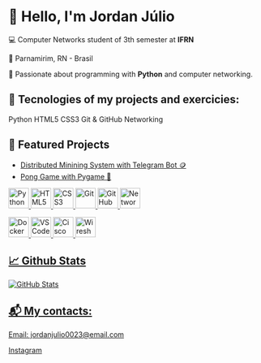 <!DOCTYPE html>
<html lang="pt-BR">
<body>
  <h1>👋 Hello, I'm Jordan Júlio</h1>
  <p>💻 Computer Networks student of 3th semester at <strong>IFRN</strong></p>
  <p>📍 Parnamirim, RN - Brasil</p>
  <p>🧠 Passionate about programming with <strong>Python</strong> and computer networking.</p>

  <div class="section">
    <h2>🔧 Tecnologies of my projects and exercicies: </h2>
    <span class="badge">Python</span>
    <span class="badge">HTML5</span>
    <span class="badge">CSS3</span>
    <span class="badge">Git & GitHub</span>
    <span class="badge">Networking</span>
  </div>

  <div class="section">
    <h2>📌 Featured Projects</h2>
    <ul>
      <li><a href= "https://github.com/Jordanjuliobr23/Distributed-mining-system.git" target="_blank"> Distributed Minining System with Telegram Bot 🪙</li>
      <li><a href= "https://github.com/Jordanjuliobr23/Racket-Pong.git" target="_blank"> Pong Game with Pygame 🎾 </li>
    </ul>
  </div>

<p align="left">
  <img src="https://cdn.jsdelivr.net/gh/devicons/devicon/icons/python/python-original.svg" alt="Python" width="40" height="40"/>
  <img src="https://cdn.jsdelivr.net/gh/devicons/devicon/icons/html5/html5-original.svg" alt="HTML5" width="40" height="40"/>
  <img src="https://cdn.jsdelivr.net/gh/devicons/devicon/icons/css3/css3-original.svg" alt="CSS3" width="40" height="40"/>
  <img src="https://cdn.jsdelivr.net/gh/devicons/devicon/icons/git/git-original.svg" alt="Git" width="40" height="40"/>
  <img src="https://cdn.jsdelivr.net/gh/devicons/devicon/icons/github/github-original.svg" alt="GitHub" width="40" height="40"/>
  <img src="https://img.icons8.com/ios-filled/50/00bfff/network.png" alt="Networking" width="40" height="40"/>
</p>
 <img src="https://cdn.jsdelivr.net/gh/devicons/devicon/icons/docker/docker-original.svg" alt="Docker" width="40" height="40"/>
<img src="https://cdn.jsdelivr.net/npm/simple-icons@v9/icons/visualstudiocode.svg" alt="VS Code" width="40" height="40"/>
<img src="https://cdn.jsdelivr.net/npm/simple-icons@v9/icons/cisco.svg" alt="Cisco" width="40" height="40"/>
<img src="https://img.icons8.com/ios-filled/50/4e91fd/wireshark.png" alt="Wireshark" width="40" height="40"/>

  <div class="section">
    <h2>📈 Github Stats</h2>
    <img src="https://github-readme-stats.vercel.app/api?username=Jordanjuliobr23&show_icons=true&theme=radical" alt="GitHub Stats" />
  </div>

  <div class="section">
    <h2>📬 My contacts: </h2>
    <p>Email: jordanjulio0023@email.com</p>
    <p><a href="https://www.instagram.com/jordanjuliofrancelino" target="_blank">Instagram</a></p>
  </div>
</body>
</html>



